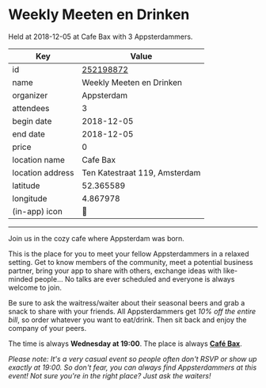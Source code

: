 # Weekly Meeten en Drinken
Held at 2018-12-05 at Cafe Bax with 3 Appsterdammers.
        
|Key|Value
|---|---|
|id|[252198872](https://www.meetup.com/appsterdam/events/252198872/)|
|name|Weekly Meeten en Drinken|
|organizer|Appsterdam|
|attendees|3|
|begin date|2018-12-05|
|end date|2018-12-05|
|price|0|
|location name|Cafe Bax|
|location address|Ten Katestraat 119, Amsterdam|
|latitude|52.365589|
|longitude|4.867978|
|(in-app) icon|🍺|

---

Join us in the cozy cafe where Appsterdam was born.

This is the place for you to meet your fellow Appsterdammers in a relaxed setting. Get to know members of the community, meet a potential business partner, bring your app to share with others, exchange ideas with like-minded people... No talks are ever scheduled and everyone is always welcome to join.

Be sure to ask the waitress/waiter about their seasonal beers and grab a snack to share with your friends. All Appsterdammers get *10% off* *the entire bill*, so order whatever you want to eat/drink. Then sit back and enjoy the company of your peers.

The time is always **Wednesday at 19:00**. The place is always **[Café Bax](http://www.cafebax.nl/)**.

*Please note: It's a very casual event so people often don't RSVP or show up exactly at 19:00. So don't fear, you can *always* find Appsterdammers at this event! Not sure you're in the right place? Just ask the waiters!*


